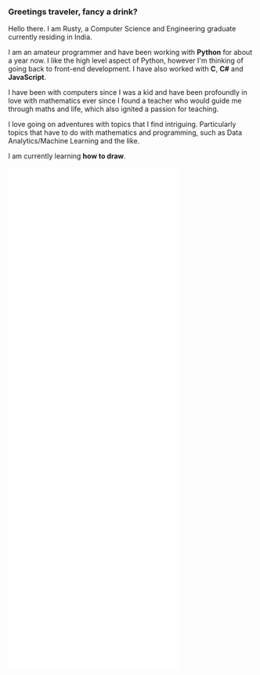 ### Greetings traveler, fancy a drink?

Hello there. I am Rusty, a Computer Science and Engineering graduate currently residing in India.

I am an amateur programmer and have been working with **Python** for about a year now.
I like the high level aspect of Python, however I'm thinking of going back to front-end development.
I have also worked with **C**, **C#** and **JavaScript**.

I have been with computers since I was a kid and have been profoundly in love with mathematics ever since I found a teacher who would guide me through maths and life, which also ignited a passion for teaching.  

I love going on adventures with topics that I find intriguing. Particularly topics that have to do with mathematics and programming, such as Data Analytics/Machine Learning and the like.  

I am currently learning **how to draw**.  


![Metrics](https://github.com/rustyxlol/rustyxlol/blob/main/github-metrics.svg)



